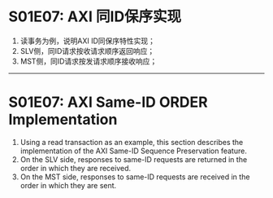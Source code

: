 # S01E07: AXI 同ID保序实现 
1. 读事务为例，说明AXI ID同保序特性实现；
2. SLV侧，同ID请求按收请求顺序返回响应；
3. MST侧，同ID请求按发请求顺序接收响应；
 
---

# S01E07: AXI Same-ID ORDER Implementation
1. Using a read transaction as an example, this section describes the implementation of the AXI Same-ID Sequence Preservation feature.
2. On the SLV side, responses to same-ID requests are returned in the order in which they are received.
3. On the MST side, responses to same-ID requests are received in the order in which they are sent.

